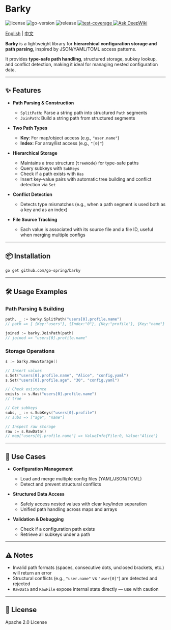 # Barky

<div>
   <img src="https://img.shields.io/github/license/go-spring/barky" alt="license"/>
   <img src="https://img.shields.io/github/go-mod/go-version/go-spring/barky" alt="go-version"/>
   <img src="https://img.shields.io/github/v/release/go-spring/barky?include_prereleases" alt="release"/>
   <a href="https://codecov.io/gh/go-spring/barky" > 
      <img src="https://codecov.io/gh/go-spring/barky/graph/badge.svg?token=SX7CV1T0O8" alt="test-coverage"/>
   </a>
   <a href="https://deepwiki.com/go-spring/barky"><img src="https://deepwiki.com/badge.svg" alt="Ask DeepWiki"></a>
</div>

[English](README.md) | [中文](README_CN.md)

**Barky** is a lightweight library for **hierarchical configuration storage and path parsing**, inspired by
JSON/YAML/TOML access patterns.

It provides **type-safe path handling**, structured storage, subkey lookup, and conflict detection, making it ideal for
managing nested configuration data.

---

## ✨ Features

* **Path Parsing & Construction**

    * `SplitPath`: Parse a string path into structured `Path` segments
    * `JoinPath`: Build a string path from structured segments

* **Two Path Types**

    * **Key**: For map/object access (e.g., `"user.name"`)
    * **Index**: For array/list access (e.g., `"[0]"`)

* **Hierarchical Storage**

    * Maintains a tree structure (`treeNode`) for type-safe paths
    * Query subkeys with `SubKeys`
    * Check if a path exists with `Has`
    * Insert key-value pairs with automatic tree building and conflict detection via `Set`

* **Conflict Detection**

    * Detects type mismatches (e.g., when a path segment is used both as a key and as an index)

* **File Source Tracking**

    * Each value is associated with its source file and a file ID, useful when merging multiple configs

---

## 📦 Installation

```bash
go get github.com/go-spring/barky
```

---

## 🛠 Usage Examples

### Path Parsing & Building

```go
path, _ := barky.SplitPath("users[0].profile.name")
// path => [ {Key:"users"}, {Index:"0"}, {Key:"profile"}, {Key:"name"} ]

joined := barky.JoinPath(path)
// joined => "users[0].profile.name"
```

### Storage Operations

```go
s := barky.NewStorage()

// Insert values
s.Set("users[0].profile.name", "Alice", "config.yaml")
s.Set("users[0].profile.age", "30", "config.yaml")

// Check existence
exists := s.Has("users[0].profile.name")
// true

// Get subkeys
subs, _ := s.SubKeys("users[0].profile")
// subs => ["age", "name"]

// Inspect raw storage
raw := s.RawData()
// map["users[0].profile.name"] => ValueInfo{File:0, Value:"Alice"}
```

---

## 📖 Use Cases

* **Configuration Management**

    * Load and merge multiple config files (YAML/JSON/TOML)
    * Detect and prevent structural conflicts

* **Structured Data Access**

    * Safely access nested values with clear key/index separation
    * Unified path handling across maps and arrays

* **Validation & Debugging**

    * Check if a configuration path exists
    * Retrieve all subkeys under a path

---

## ⚠️ Notes

* Invalid path formats (spaces, consecutive dots, unclosed brackets, etc.) will return an error
* Structural conflicts (e.g., `"user.name"` vs `"user[0]"`) are detected and rejected
* `RawData` and `RawFile` expose internal state directly — use with caution

---

## 📜 License

Apache 2.0 License